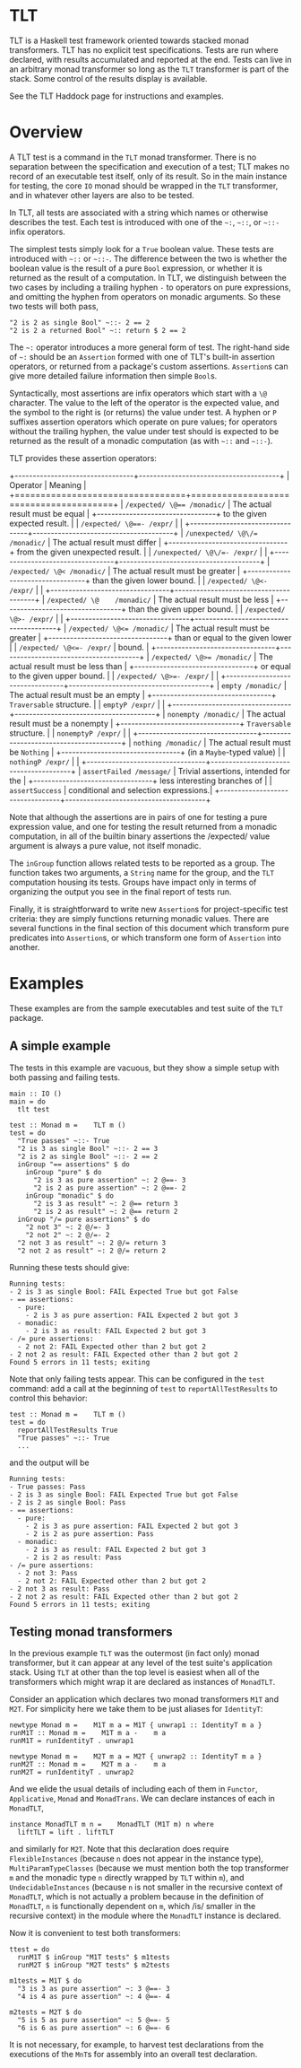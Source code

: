 # TLT

TLT is a Haskell test framework oriented towards stacked monad
transformers.  TLT has no explicit test specifications.  Tests are run
where declared, with results accumulated and reported at the end.
Tests can live in an arbitrary monad transformer so long as the `TLT`
transformer is part of the stack.  Some control of the results display
is available.

See the TLT Haddock page for instructions and examples.

# Overview

A TLT test is a command in the `TLT` monad transformer.  There is no
separation between the specification and execution of a test; TLT
makes no record of an executable test itself, only of its result.  So
in the main instance for testing, the core `IO` monad should be
wrapped in the `TLT` transformer, and in whatever other layers are
also to be tested.

In TLT, all tests are associated with a string which names or
otherwise describes the test.  Each test is introduced with one of the
`~:`, `~::`, or `~::-` infix operators.

The simplest tests simply look for a `True` boolean value.  These
tests are introduced with `~::` or `~::-`.  The difference between the
two is whether the boolean value is the result of a pure `Bool`
expression, or whether it is returned as the result of a computation.
In TLT, we distinguish between the two cases by including a trailing
hyphen `-` to operators on pure expressions, and omitting the hyphen
from operators on monadic arguments.  So these two tests will both
pass,

    "2 is 2 as single Bool" ~::- 2 == 2
    "2 is 2 a returned Bool" ~:: return $ 2 == 2

The `~:` operator introduces a more general form of test.  The
right-hand side of `~:` should be an `Assertion` formed with one of
TLT's built-in assertion operators, or returned from a package's
custom assertions.  `Assertion`s can give more detailed failure
information then simple `Bool`s.

Syntactically, most assertions are infix operators which start with a
`\@` character.  The value to the left of the operator is the expected
value, and the symbol to the right is (or returns) the value under
test.  A hyphen or `P` suffixes assertion operators which operate on
pure values; for operators without the trailing hyphen, the value
under test should is expected to be returned as the result of a
monadic computation (as with `~::` and `~::-`).

TLT provides these assertion operators:

+---------------------------------+---------------------------------------+
| Operator                        | Meaning                               |
+=================================+=======================================+
| `/expected/ \@== /monadic/`     | The actual result must be equal       |
+---------------------------------+ to the given expected result.         |
| `/expected/ \@==- /expr/`       |                                       |
+---------------------------------+---------------------------------------+
| `/unexpected/ \@\/= /monadic/`  | The actual result must differ         |
+---------------------------------+ from the given unexpected result.     |
| `/unexpected/ \@\/=- /expr/`    |                                       |
+---------------------------------+---------------------------------------+
| `/expected/ \@< /monadic/`      | The actual result must be greater     |
+---------------------------------+ than the given lower bound.           |
| `/expected/ \@<- /expr/`        |                                       |
+---------------------------------+---------------------------------------+
| `/expected/ \@    /monadic/`      | The actual result must be less        |
+---------------------------------+ than the given upper bound.           |
| `/expected/ \@>- /expr/`        |                                       |
+---------------------------------+---------------------------------------+
| `/expected/ \@<= /monadic/`     | The actual result must be greater     |
+---------------------------------+ than or equal to the given lower      |
| `/expected/ \@<=- /expr/`       | bound.                                |
+---------------------------------+---------------------------------------+
| `/expected/ \@>= /monadic/`     | The actual result must be less than   |
+---------------------------------+ or equal to the given upper bound.    |
| `/expected/ \@>=- /expr/`       |                                       |
+---------------------------------+---------------------------------------+
| `empty /monadic/`               | The actual result must be an empty    |
+---------------------------------+ `Traversable` structure.              |
| `emptyP /expr/`                 |                                       |
+---------------------------------+---------------------------------------+
| `nonempty /monadic/`            | The actual result must be a nonempty  |
+---------------------------------+ `Traversable` structure.              |
| `nonemptyP /expr/`              |                                       |
+---------------------------------+---------------------------------------+
| `nothing /monadic/`             | The actual result must be `Nothing`   |
+---------------------------------+ (in a `Maybe`-typed value)            |
| `nothingP /expr/`               |                                       |
+---------------------------------+---------------------------------------+
| `assertFailed /message/`        | Trivial assertions, intended for the  |
+---------------------------------+ less interesting branches of          |
| `assertSuccess`                 | conditional and selection expressions.|
+---------------------------------+---------------------------------------+

Note that although the assertions are in pairs of one for testing a
pure expression value, and one for testing the result returned from a
monadic computation, in all of the builtin binary assertions the
/expected/ value argument is always a pure value, not itself monadic.

The `inGroup` function allows related tests to be reported as a group.
The function takes two arguments, a `String` name for the group, and
the `TLT` computation housing its tests.  Groups have impact only in
terms of organizing the output you see in the final report of tests
run.

Finally, it is straightforward to write new `Assertion`s for
project-specific test criteria: they are simply functions returning
monadic values.  There are several functions in the final section of
this document which transform pure predicates into `Assertion`s, or
which transform one form of `Assertion` into another.

# Examples

These examples are from the sample executables and test suite of
the `TLT` package.

## A simple example

The tests in this example are vacuous, but they show a simple
setup with both passing and failing tests.

    main :: IO ()
    main = do
      tlt test

    test :: Monad m =    TLT m ()
    test = do
      "True passes" ~::- True
      "2 is 3 as single Bool" ~::- 2 == 3
      "2 is 2 as single Bool" ~::- 2 == 2
      inGroup "== assertions" $ do
        inGroup "pure" $ do
          "2 is 3 as pure assertion" ~: 2 @==- 3
          "2 is 2 as pure assertion" ~: 2 @==- 2
        inGroup "monadic" $ do
          "2 is 3 as result" ~: 2 @== return 3
          "2 is 2 as result" ~: 2 @== return 2
      inGroup "/= pure assertions" $ do
        "2 not 3" ~: 2 @/=- 3
        "2 not 2" ~: 2 @/=- 2
      "2 not 3 as result" ~: 2 @/= return 3
      "2 not 2 as result" ~: 2 @/= return 2

Running these tests should give:

    Running tests:
    - 2 is 3 as single Bool: FAIL Expected True but got False
    - == assertions:
      - pure:
        - 2 is 3 as pure assertion: FAIL Expected 2 but got 3
      - monadic:
        - 2 is 3 as result: FAIL Expected 2 but got 3
    - /= pure assertions:
      - 2 not 2: FAIL Expected other than 2 but got 2
    - 2 not 2 as result: FAIL Expected other than 2 but got 2
    Found 5 errors in 11 tests; exiting

Note that only failing tests appear.  This can be configured in the
`test` command: add a call at the beginning of `test` to
`reportAllTestResults` to control this behavior:

    test :: Monad m =    TLT m ()
    test = do
      reportAllTestResults True
      "True passes" ~::- True
      ...

and the output will be

    Running tests:
    - True passes: Pass
    - 2 is 3 as single Bool: FAIL Expected True but got False
    - 2 is 2 as single Bool: Pass
    - == assertions:
      - pure:
        - 2 is 3 as pure assertion: FAIL Expected 2 but got 3
        - 2 is 2 as pure assertion: Pass
      - monadic:
        - 2 is 3 as result: FAIL Expected 2 but got 3
        - 2 is 2 as result: Pass
    - /= pure assertions:
      - 2 not 3: Pass
      - 2 not 2: FAIL Expected other than 2 but got 2
    - 2 not 3 as result: Pass
    - 2 not 2 as result: FAIL Expected other than 2 but got 2
    Found 5 errors in 11 tests; exiting

## Testing monad transformers

In the previous example `TLT` was the outermost (in fact only)
monad transformer, but it can appear at any level of the test
suite's application stack.  Using `TLT` at other than the top
level is easiest when all of the transformers which might wrap it
are declared as instances of `MonadTLT`.

Consider an application which declares two monad transformers
`M1T` and `M2T`.  For simplicity here we take them to be just
aliases for `IdentityT`:

    newtype Monad m =    M1T m a = M1T { unwrap1 :: IdentityT m a }
    runM1T :: Monad m =    M1T m a -    m a
    runM1T = runIdentityT . unwrap1

    newtype Monad m =    M2T m a = M2T { unwrap2 :: IdentityT m a }
    runM2T :: Monad m =    M2T m a -    m a
    runM2T = runIdentityT . unwrap2

And we elide the usual details of including each of them in
`Functor`, `Applicative`, `Monad` and `MonadTrans`.  We can
declare instances of each in `MonadTLT`,

    instance MonadTLT m n =    MonadTLT (M1T m) n where
      liftTLT = lift . liftTLT

and similarly for `M2T`.  Note that this declaration does require
`FlexibleInstances` (because `n` does not appear in the instance
type), `MultiParamTypeClasses` (because we must mention both the top
transformer `m` and the monadic type `n` directly wrapped by `TLT`
within `m`), and `UndecidableInstances` (because `n` is not smaller in
the recursive context of `MonadTLT`, which is not actually a problem
because in the definition of `MonadTLT`, `n` is functionally dependent
on `m`, which /is/ smaller in the recursive context) in the module
where the `MonadTLT` instance is declared.

Now it is convenient to test both transformers:

    ttest = do
      runM1T $ inGroup "M1T tests" $ m1tests
      runM2T $ inGroup "M2T tests" $ m2tests

    m1tests = M1T $ do
      "3 is 3 as pure assertion" ~: 3 @==- 3
      "4 is 4 as pure assertion" ~: 4 @==- 4

    m2tests = M2T $ do
      "5 is 5 as pure assertion" ~: 5 @==- 5
      "6 is 6 as pure assertion" ~: 6 @==- 6

It is not necessary, for example, to harvest test declarations
from the executions of the `MnT`s for assembly into an overall
test declaration.

